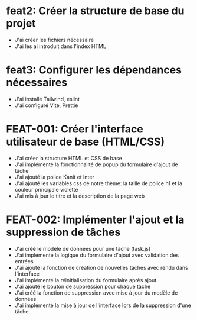 # feat2: Créer la structure de base du projet
- J'ai créer les fichiers nécessaire
- J'ai les ai introduit dans l'index HTML 
  
# feat3: Configurer les dépendances nécessaires
- J'ai installé Tailwind, eslint
- J'ai configuré Vite, Prettie

# FEAT-001: Créer l'interface utilisateur de base (HTML/CSS)
- J'ai créer la structure HTML et CSS de base
- J'ai implémenté la fonctionnalité de popup du formulaire d'ajout de tâche
- J'ai ajouté la police Kanit et Inter
- J'ai ajouté les variables css de notre thème: la taille de police h1 et la couleur principale violette
- J'ai mis à jour le titre et la description de la page web

# FEAT-002: Implémenter l'ajout et la suppression de tâches
- J'ai créé le modèle de données pour une tâche (task.js)
- J'ai implémenté la logique du formulaire d'ajout avec validation des entrées
- J'ai ajouté la fonction de création de nouvelles tâches avec rendu dans l'interface
- J'ai implémenté la réinitialisation du formulaire après ajout
- J'ai ajouté le bouton de suppression pour chaque tâche
- J'ai créé la fonction de suppression avec mise à jour du modèle de données
- J'ai implémenté la mise à jour de l'interface lors de la suppression d'une tâche
